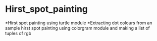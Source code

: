 # Hirst_spot_painting
*Hirst spot painting using turtle module 
*Extracting dot colours from an sample hirst spot painting using colorgram module and making a list of tuples of rgb
